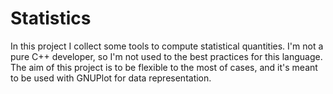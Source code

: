 # Statistics
In this project I collect some tools to compute statistical quantities.
I'm not a pure C++ developer, so I'm not used to the best practices for this language.
The aim of this project is to be flexible to the most of cases, and it's meant to be used with GNUPlot for data representation. 
